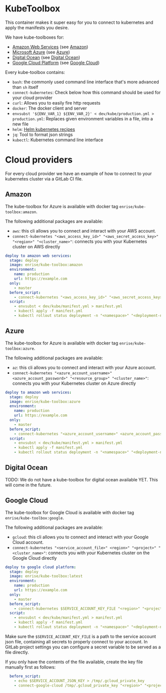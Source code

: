 # KubeToolbox

This container makes it super easy for you to connect to kubernetes and apply the manifests you desire.

We have kube-toolboxes for:

- [Amazon Web Services](https://aws.amazon.com/) (see [Amazon](#amazon))
- [Microsoft Azure](https://azure.microsoft.com/) (see [Azure](#azure))
- [Digital Ocean](https://www.digitalocean.com/products/kubernetes/) (see [Digital Ocean](#digital-ocean))
- [Google Cloud Platform](https://cloud.google.com/) (see [Google Cloud](#google-cloud))

Every kube-toolbox contains:

- `bash`: the commonly used command line interface that's more advanced than `sh` itself
- `connect-kubernetes`: Check below how this command should be used for your cloud provider
- `curl`: Allows you to easily fire http requests
- `docker`: The docker client and server
- `envsubst '${ENV_VAR_1} ${ENV_VAR_2}' < dev/kube/production.yml > production.yml`: Replaces given environment
  variables in a file, into a new file
- `helm`: [Helm kubernetes recipes](https://github.com/helm/helm)
- `jq`: Tool to format json strings
- `kubectl`: Kubernetes command line interface

# Cloud providers

For every cloud provider we have an example of how to connect to your kubernetes cluster via a GitLab CI file.

## Amazon

The kube-toolbox for Azure is available with docker tag `enrise/kube-toolbox:amazon`.

The following additional packages are available:

- `aws`: this cli allows you to connect and interact with your AWS account.
- `connect-kubernetes "<aws_access_key_id>" "<aws_secret_access_key>" "<region>" "<cluster_name>"`:
  connects you with your Kubernetes cluster on AWS directly

```yml
deploy to amazon web services:
  stage: deploy
  image: enrise/kube-toolbox:amazon
  environment:
    name: production
    url: https://example.com
  only:
    - master
  before_script:
    - connect-kubernetes "<aws_access_key_id>" "<aws_secret_access_key>" "<region>" "<cluster_name>"
  script:
    - envsubst < dev/kube/manifest.yml > manifest.yml
    - kubectl apply -f manifest.yml
    - kubectl rollout status deployment -n "<namespace>" "<deployment-name>"
```

## Azure

The kube-toolbox for Azure is available with docker tag `enrise/kube-toolbox:azure`.

The following additional packages are available:

- `az`: this cli allows you to connect and interact with your Azure account.
- `connect-kubernetes "<azure_account_username>" <azure_account_password>" "<resource_group>" "<cluster_name>"`:
  connects you with your Kubernetes cluster on Azure directly

```yml
deploy to amazon web services:
  stage: deploy
  image: enrise/kube-toolbox:azure
  environment:
    name: production
    url: https://example.com
  only:
    - master
  before_script:
    - connect-kubernetes "<azure_account_username>" <azure_account_password>" "<resource_group>" "<cluster_name>"
  script:
    - envsubst < dev/kube/manifest.yml > manifest.yml
    - kubectl apply -f manifest.yml
    - kubectl rollout status deployment -n "<namespace>" "<deployment-name>"
```

## Digital Ocean

TODO: We do not have a kube-toolbox for digital ocean available YET. This will come in the future.

## Google Cloud

The kube-toolbox for Google Cloud is available with docker tag `enrise/kube-toolbox:google`.

The following additional packages are available:

- `gcloud`: this cli allows you to connect and interact with your Google Cloud account.
- `connect-kubernetes "<service_account_file>" <region>" "<project>" "<cluster_name>"`: connects you with your
  Kubernetes cluster on the Google Cloud directly

```yml
deploy to google cloud platform:
  stage: deploy
  image: enrise/kube-toolbox:latest
  environment:
    name: production
    url: https://example.com
  only:
    - master
  before_script:
    - connect-kubernetes $SERVICE_ACCOUNT_KEY_FILE "<region>" "<project>" "<cluster_name>"
  script:
    - envsubst < dev/kube/manifest.yml > manifest.yml
    - kubectl apply -f manifest.yml
    - kubectl rollout status deployment -n "<namespace>" "<deployment-name>"
```

Make sure the `$SERVICE_ACCOUNT_KEY_FILE` is a path to the service account json file, containing all
secrets to properly connect to your account. In GitLab project settings you can configure a secret variable
to be served as a file directly.

If you only have the contents of the file available, create the
key file manually first as follows:

```yaml
  before_script:
    - echo $SERVICE_ACCOUNT_JSON_KEY > /tmp/.gcloud_private_key
    - connect-google-cloud /tmp/.gcloud_private_key "<region>" "<project>" "<cluster_name>"
```
